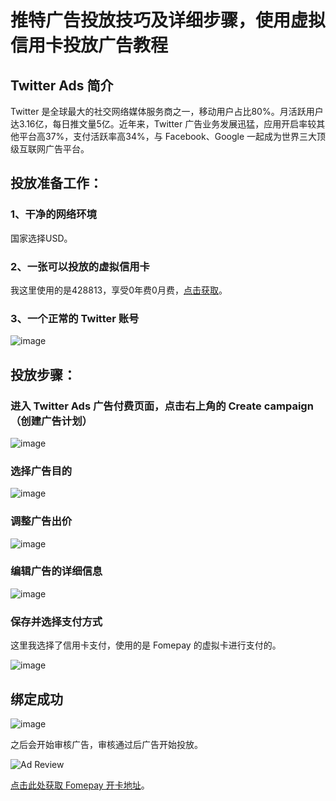 # 推特广告投放技巧及详细步骤，使用虚拟信用卡投放广告教程

## Twitter Ads 简介

Twitter 是全球最大的社交网络媒体服务商之一，移动用户占比80%。月活跃用户达3.16亿，每日推文量5亿。近年来，Twitter 广告业务发展迅猛，应用开启率较其他平台高37%，支付活跃率高34%，与 Facebook、Google 一起成为世界三大顶级互联网广告平台。

## 投放准备工作：

### 1、干净的网络环境
国家选择USD。

### 2、一张可以投放的虚拟信用卡
我这里使用的是428813，享受0年费0月费，[点击获取](https://gpt.fomepay.com/#/pages/login/index?d=Q3DD80)。

### 3、一个正常的 Twitter 账号

![image](https://github.com/trvirsago1/Twitter-Ads/assets/169867561/8387a7d3-221c-44c4-a108-68bd3afd06da)


## 投放步骤：

### 进入 Twitter Ads 广告付费页面，点击右上角的 Create campaign（创建广告计划）

![image](https://github.com/trvirsago1/Twitter-Ads/assets/169867561/389514f3-a13c-4a10-9e0c-5d91720eb65c)


### 选择广告目的

![image](https://github.com/trvirsago1/Twitter-Ads/assets/169867561/594563f2-7813-471b-8c4d-0c3038736ec8)


### 调整广告出价

![image](https://github.com/trvirsago1/Twitter-Ads/assets/169867561/c4390683-c2d2-4da8-884e-490ae549b33e)


### 编辑广告的详细信息

![image](https://github.com/trvirsago1/Twitter-Ads/assets/169867561/6fe38619-f32b-4577-8292-d42886a27635)


### 保存并选择支付方式
这里我选择了信用卡支付，使用的是 Fomepay 的虚拟卡进行支付的。

![image](https://github.com/trvirsago1/Twitter-Ads/assets/169867561/a0917ad0-2430-49fa-8640-c12e187fdaae)


## 绑定成功

![image](https://github.com/trvirsago1/Twitter-Ads/assets/169867561/0334d21e-d4c0-4da2-9fbe-b708346c7588)


之后会开始审核广告，审核通过后广告开始投放。

![Ad Review](https://miro.medium.com/v2/resize:fit:640/0*tHDBdA8qzTqgSN6i.png)

[点击此处获取 Fomepay 开卡地址](https://gpt.fomepay.com/#/pages/login/index?d=Q3DD80)。
